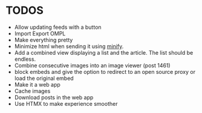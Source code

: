 # TODOS

* Allow updating feeds with a button
* Import Export OMPL
* Make everything pretty
* Minimize html when sending it using [minify](https://github.com/tdewolff/minify).
* Add a combined view displaying a list and the article. The list should be endless.
* Combine consecutive images into an image viewer (post 1461)
* block embeds and give the option to redirect to an open source proxy or load the original embed
* Make it a web app
* Cache images
* Download posts in the web app
* Use HTMX to make experience smoother
